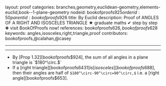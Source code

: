 layout: proof
categories: branches,geometry,euclidean-geometry,elements-euclid,book--1-plane-geometry
nodeid: bookofproofs$925
orderid: 50
parentid: bookofproofs$926
title: By Euclid
description:  Proof of ANGLES OF A RIGHT AND ISOSCELES TRIANGLE &#9733; graduate maths &#10004; step by step &#10010; visit BookOfProofs now!
references: bookofproofs$626,bookofproofs$628
keywords: angles,isosceles,right,triangle,proof
contributors: bookofproofs,@calahan,@casey

---


---

* By [Prop 1.32][bookofproofs$924], the sum of all angles in a plane triangle is `$180^\circ.$`
* If a [right triangle][bookofproofs$6431] is [isosceles][bookofproofs$688], then their angles are half of `$180^\circ-90^\circ=90^\circ,$` i.e. a [right angle][bookofproofs$653].